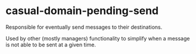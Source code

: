 # casual-domain-pending-send

Responsible for eventually send messages to their destinations.

Used by other (mostly managers) functionality to simplify when a 
message is not able to be sent at a given time. 

